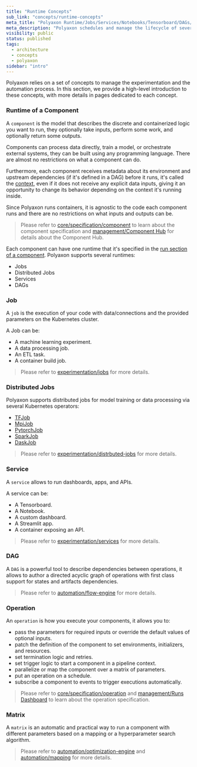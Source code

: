 ```yaml
---
title: "Runtime Concepts"
sub_link: "concepts/runtime-concepts"
meta_title: "Polyaxon Runtime/Jobs/Services/Notebooks/Tensorboard/DAGs/Hyperparameter Tuning - Core Concepts"
meta_description: "Polyaxon schedules and manage the lifecycle of several runtimes."
visibility: public
status: published
tags:
  - architecture
  - concepts
  - polyaxon
sidebar: "intro"
---
```


Polyaxon relies on a set of concepts to manage the experimentation and the automation process.
In this section, we provide a high-level introduction to these concepts,
with more details in pages dedicated to each concept.

### Runtime of a Component

A `component` is the model that describes the discrete and containerized logic you want to run,
they optionally take inputs, perform some work, and optionally return some outputs.

Components can process data directly, train a model, or orchestrate external systems, they can be built using any programming language.
There are almost no restrictions on what a component can do.

Furthermore, each component receives metadata about its environment and upstream dependencies (if it's defined in a DAG) before it runs,
it's called the [context](/docs/core/context/), even if it does not receive any explicit data inputs,
giving it an opportunity to change its behavior depending on the context it's running inside.

Since Polyaxon runs containers, it is agnostic to the code each component runs and there are no restrictions on what inputs and outputs can be.

<blockquote class="light">Please refer to <a href="/docs/core/specification/component/">core/specification/component</a>
to learn about the component specification and <a href="/docs/management/component-hub/">management/Component Hub</a> for details about the Component Hub.</blockquote>

Each component can have one runtime that it's specified in the [run section of a component](/docs/core/specification/component/#run).
Polyaxon supports several runtimes:
 * Jobs
 * Distributed Jobs
 * Services
 * DAGs

### Job

A `job` is the execution of your code with data/connections and the provided parameters on the Kubernetes cluster.

A Job can be:

 * A machine learning experiment.
 * A data processing job.
 * An ETL task.
 * A container build job.

<blockquote class="light">Please refer to <a href="/docs/experimentation/jobs/">experimentation/jobs</a> for more details.
</blockquote>

### Distributed Jobs

Polyaxon supports distributed jobs for model training or data processing via several Kubernetes operators:

 * [TFJob](/docs/experimentation/distributed/tf-jobs/)
 * [MpiJob](/docs/experimentation/distributed/mpi-jobs/)
 * [PytorchJob](/docs/experimentation/distributed/pytorch-jobs/)
 * [SparkJob](/docs/experimentation/distributed/spark-jobs/)
 * [DaskJob](/docs/experimentation/distributed/dask-jobs/)

<blockquote class="light">Please refer to <a href="/docs/experimentation/distributed/">experimentation/distrbuted-jobs</a> for more details.</blockquote>

### Service

A `service` allows to run dashboards, apps, and APIs.

A service can be:

 * A Tensorboard.
 * A Notebook.
 * A custom dashboard.
 * A Streamlit app.
 * A container exposing an API.

<blockquote class="light">Please refer to <a href="/docs/experimentation/services">experimentation/services</a> for more details.</blockquote>

### DAG

A `DAG` is a powerful tool to describe dependencies between operations,
it allows to author a directed acyclic graph of operations with first class support for states and artifacts dependencies.

<blockquote class="light">Please refer to <a href="/docs/automation/flow-engine/">automation/flow-engine</a> for more details.</blockquote>


### Operation

An `operation` is how you execute your components, it allows you to:

 * pass the parameters for required inputs or override the default values of optional inputs.
 * patch the definition of the component to set environments, initializers, and resources.
 * set termination logic and retries.
 * set trigger logic to start a component in a pipeline context.
 * parallelize or map the component over a matrix of parameters.
 * put an operation on a schedule.
 * subscribe a component to events to trigger executions automatically.

<blockquote class="light">
Please refer to <a href="/docs/core/specification/operation/">core/specification/operation</a> and <a href="/docs/management/runs-dashboard/">management/Runs Dashboard</a> to learn about the operation specification.
</blockquote>


### Matrix

A `matrix` is an automatic and practical way to run a component with different parameters based on a mapping or a hyperparameter search algorithm.


<blockquote class="light">
Please refer to <a href="/docs/automation/optimization-engine/">automation/optimization-engine</a> and <a href="/docs/automation/mapping/">automation/mapping</a> for more details.
</blockquote>
